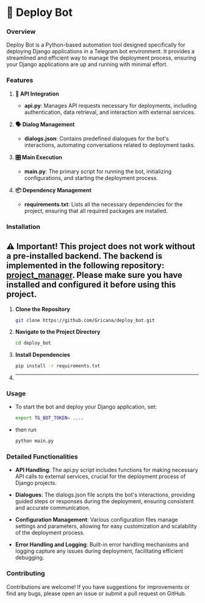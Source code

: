 # 🚀 Deploy Bot

### Overview
Deploy Bot is a Python-based automation tool designed specifically for deploying Django applications in a Telegram bot environment. It provides a streamlined and efficient way to manage the deployment process, ensuring your Django applications are up and running with minimal effort.

### Features

1. **🔗 API Integration**
   - **api.py**: Manages API requests necessary for deployments, including authentication, data retrieval, and interaction with external services.

2. **🗣️ Dialog Management**
   - **dialogs.json**: Contains predefined dialogues for the bot's interactions, automating conversations related to deployment tasks.

3. **🎛️ Main Execution**
   - **main.py**: The primary script for running the bot, initializing configurations, and starting the deployment process.

4. **📦 Dependency Management**
   - **requirements.txt**: Lists all the necessary dependencies for the project, ensuring that all required packages are installed.

### Installation
## ⚠️ Important! This project does not work without a pre-installed backend. The backend is implemented in the following repository: [project_manager](https://github.com/Gricana/project_manager). Please make sure you have installed and configured it before using this project.

1. **Clone the Repository**
   ```sh
   git clone https://github.com/Gricana/deploy_bot.git
   ```
2. **Navigate to the Project Directory**

   ```sh
   cd deploy_bot
   ```
3. **Install Dependencies**

   ```sh
   pip install -r requirements.txt
   ```
4. ****   
### Usage
- To start the bot and deploy your Django application, set:

   ```sh
   export TG_BOT_TOKEN= .... 
   ```
- then run
   ```sh
   python main.py
   ```
### Detailed Functionalities
- **API Handling**: The api.py script includes functions for making necessary API calls to external services, crucial for the deployment process of Django projects.

- **Dialogues**: The dialogs.json file scripts the bot's interactions, providing guided steps or responses during the deployment, ensuring consistent and accurate communication.

- **Configuration Management**: Various configuration files manage settings and parameters, allowing for easy customization and scalability of the deployment process.

- **Error Handling and Logging**: Built-in error handling mechanisms and logging capture any issues during deployment, facilitating efficient debugging.

### Contributing
Contributions are welcome! If you have suggestions for improvements or find any bugs, please open an issue or submit a pull request on GitHub.
